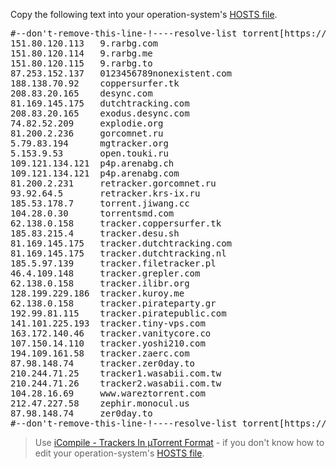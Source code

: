 <!--more-->
Copy the following text into your operation-system's <a href="https://en.wikipedia.org/wiki/Hosts_(file)" target="_blank">HOSTS file</a>. 

<pre>
#--don't-remove-this-line-!----resolve-list torrent[https://icompile.eladkarako.com/trackers-hosts-format/]--#
151.80.120.113   9.rarbg.com
151.80.120.114   9.rarbg.me
151.80.120.115   9.rarbg.to
87.253.152.137   0123456789nonexistent.com
188.138.70.92    coppersurfer.tk
208.83.20.165    desync.com
81.169.145.175   dutchtracking.com
208.83.20.165    exodus.desync.com
74.82.52.209     explodie.org
81.200.2.236     gorcomnet.ru
5.79.83.194      mgtracker.org
5.153.9.53       open.touki.ru
109.121.134.121  p4p.arenabg.ch
109.121.134.121  p4p.arenabg.com
81.200.2.231     retracker.gorcomnet.ru
93.92.64.5       retracker.krs-ix.ru
185.53.178.7     torrent.jiwang.cc
104.28.0.30      torrentsmd.com
62.138.0.158     tracker.coppersurfer.tk
185.83.215.4     tracker.desu.sh
81.169.145.175   tracker.dutchtracking.com
81.169.145.175   tracker.dutchtracking.nl
185.5.97.139     tracker.filetracker.pl
46.4.109.148     tracker.grepler.com
62.138.0.158     tracker.ilibr.org
128.199.229.186  tracker.kuroy.me
62.138.0.158     tracker.pirateparty.gr
192.99.81.115    tracker.piratepublic.com
141.101.225.193  tracker.tiny-vps.com
163.172.140.46   tracker.vanitycore.co
107.150.14.110   tracker.yoshi210.com
194.109.161.58   tracker.zaerc.com
87.98.148.74     tracker.zer0day.to
210.244.71.25    tracker1.wasabii.com.tw
210.244.71.26    tracker2.wasabii.com.tw
104.28.16.69     www.wareztorrent.com
212.47.227.58    zephir.monocul.us
87.98.148.74     zer0day.to
#--don't-remove-this-line-!----resolve-list torrent[https://icompile.eladkarako.com/trackers-hosts-format/]--#</pre>

<blockquote>
Use <a href="https://icompile.eladkarako.com/trackers-utorrent-format/" target="_blank">iCompile - Trackers In µTorrent Format</a> - if you don't know how to edit your operation-system's <a href="https://en.wikipedia.org/wiki/Hosts_(file)" target="_blank">HOSTS file</a>.
</blockquote>
